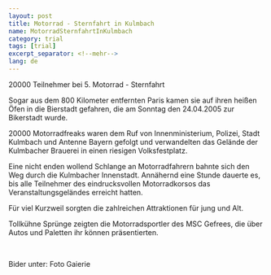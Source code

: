 ```yaml
---
layout: post
title: Motorrad - Sternfahrt in Kulmbach
name: MotorradSternfahrtInKulmbach
category: trial
tags: [trial]
excerpt_separator: <!--mehr-->
lang: de
---
```


20000 Teilnehmer bei 5. Motorrad - Sternfahrt

<!--mehr-->

Sogar aus dem 800 Kilometer entfernten Paris kamen sie auf ihren heißen Öfen in die Bierstadt gefahren, die am Sonntag den 24.04.2005 zur Bikerstadt wurde.

20000 Motorradfreaks waren dem Ruf von Innenministerium, Polizei, Stadt Kulmbach und Antenne Bayern gefolgt und verwandelten das Gelände der Kulmbacher Brauerei in einen riesigen Volksfestplatz.

Eine nicht enden wollend Schlange an Motorradfahrern bahnte sich den Weg durch die Kulmbacher Innenstadt. Annähernd eine Stunde dauerte es, bis alle Teilnehmer des eindrucksvollen Motorradkorsos das Veranstaltungsgeländes erreicht hatten.

Für viel Kurzweil sorgten die zahlreichen Attraktionen für jung und Alt.

Tollkühne Sprünge zeigten die Motorradsportler des MSC Gefrees, die über Autos und Paletten ihr können präsentierten.

&nbsp;

Bider unter: Foto Gaierie
